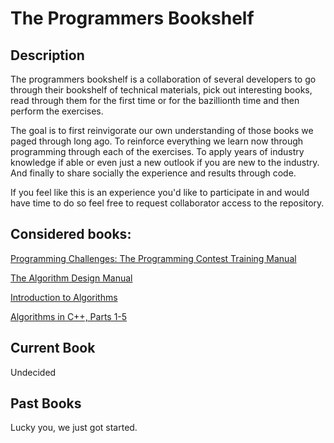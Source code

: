 # The Programmers Bookshelf

## Description
The programmers bookshelf is a collaboration of several developers to go through their bookshelf of technical materials, pick out interesting books, read through them for the first time or for the bazillionth time and then perform the exercises.

The goal is to first reinvigorate our own understanding of those books we paged through long ago. To reinforce everything we learn now through programming through each of the exercises. To apply years of industry knowledge if able or even just a new outlook if you are new to the industry. And finally to share socially the experience and results through code.

If you feel like this is an experience you'd like to participate in and would have time to do so feel free to request collaborator access to the repository.

## Considered books:

[Programming Challenges: The Programming Contest Training Manual](http://www.amazon.com/Programming-Challenges-Contest-Training-Computer/dp/0387001638/ref=sr_1_2?ie=UTF8&qid=1378584494&sr=8-2&keywords=Skiena)

[The Algorithm Design Manual](http://www.amazon.com/Algorithm-Design-Manual-Steven-Skiena/dp/1849967202/ref=sr_1_1?ie=UTF8&qid=1378584548&sr=8-1&keywords=Skiena)

[Introduction to Algorithms](http://www.amazon.com/Introduction-Algorithms-Thomas-H-Cormen/dp/0262033844/ref=sr_1_7?ie=UTF8&qid=1378584548&sr=8-7&keywords=Skiena)

[Algorithms in C++, Parts 1-5](http://www.amazon.com/Bundle-Algorithms-Parts-1-5-Fundamentals/dp/020172684X/ref=sr_1_5?ie=UTF8&qid=1378611781&sr=8-5&keywords=Sedgewick)

## Current Book

Undecided

## Past Books

Lucky you, we just got started.
